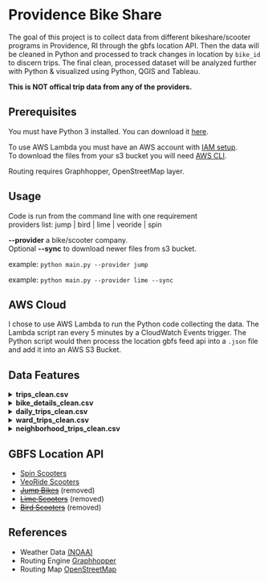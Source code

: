 # Providence Bike Share

The goal of this project is to collect data from different bikeshare/scooter programs in Providence, RI through the gbfs location API. Then the data will be cleaned in Python and processed to track changes in location by `bike_id` to discern trips. The final clean, processed dataset will be analyzed further with Python & visualized using Python, QGIS and Tableau.

**This is NOT offical trip data from any of the providers.**

## Prerequisites

You must have Python 3 installed.  You can download it
[here](https://www.python.org/downloads/).  

To use AWS Lambda you must have an AWS account with [IAM setup](https://aws.amazon.com/iam/).</br>
To download the files from your s3 bucket you will need [AWS CLI](https://aws.amazon.com/cli/).

Routing requires Graphhopper, OpenStreetMap layer.

## Usage

Code is run from the command line with one requirement<br>
providers list: jump | bird | lime | veoride | spin

**--provider** a bike/scooter company.<br>
Optional **--sync** to download newer files from s3 bucket.

example: `python main.py --provider jump`

example: `python main.py --provider lime --sync`

## AWS Cloud

I chose to use AWS Lambda to run the Python code collecting the data. The Lambda script ran every 5 minutes by a CloudWatch Events trigger. The Python script would then process the location gbfs feed api into a `.json` file and add it into an AWS S3 Bucket.

## Data Features

<details>
    <summary><b>trips_clean.csv</b></summary>

&nbsp;&nbsp;&nbsp;&nbsp;&nbsp;&nbsp;&nbsp;&nbsp;- trip_id<br/>
&nbsp;&nbsp;&nbsp;&nbsp;&nbsp;&nbsp;&nbsp;&nbsp;- battery_end<br/>
&nbsp;&nbsp;&nbsp;&nbsp;&nbsp;&nbsp;&nbsp;&nbsp;- battery_start<br/>
&nbsp;&nbsp;&nbsp;&nbsp;&nbsp;&nbsp;&nbsp;&nbsp;- lat_end<br/>
&nbsp;&nbsp;&nbsp;&nbsp;&nbsp;&nbsp;&nbsp;&nbsp;- lat_start<br/>
&nbsp;&nbsp;&nbsp;&nbsp;&nbsp;&nbsp;&nbsp;&nbsp;- lon_end<br/>
&nbsp;&nbsp;&nbsp;&nbsp;&nbsp;&nbsp;&nbsp;&nbsp;- lon_start<br/>
&nbsp;&nbsp;&nbsp;&nbsp;&nbsp;&nbsp;&nbsp;&nbsp;- timestamp_end<br/>
&nbsp;&nbsp;&nbsp;&nbsp;&nbsp;&nbsp;&nbsp;&nbsp;- timestamp_start<br/>
&nbsp;&nbsp;&nbsp;&nbsp;&nbsp;&nbsp;&nbsp;&nbsp;- neghbor_end<br/>
&nbsp;&nbsp;&nbsp;&nbsp;&nbsp;&nbsp;&nbsp;&nbsp;- neghbor_start<br/>
&nbsp;&nbsp;&nbsp;&nbsp;&nbsp;&nbsp;&nbsp;&nbsp;- ward_end<br/>
&nbsp;&nbsp;&nbsp;&nbsp;&nbsp;&nbsp;&nbsp;&nbsp;- ward_start<br/>
&nbsp;&nbsp;&nbsp;&nbsp;&nbsp;&nbsp;&nbsp;&nbsp;- bike_id<br/>
&nbsp;&nbsp;&nbsp;&nbsp;&nbsp;&nbsp;&nbsp;&nbsp;- type<br/>
&nbsp;&nbsp;&nbsp;&nbsp;&nbsp;&nbsp;&nbsp;&nbsp;- duration<br/>
&nbsp;&nbsp;&nbsp;&nbsp;&nbsp;&nbsp;&nbsp;&nbsp;- duration_min<br/>
&nbsp;&nbsp;&nbsp;&nbsp;&nbsp;&nbsp;&nbsp;&nbsp;- distance<br/>
&nbsp;&nbsp;&nbsp;&nbsp;&nbsp;&nbsp;&nbsp;&nbsp;- time<br/>
&nbsp;&nbsp;&nbsp;&nbsp;&nbsp;&nbsp;&nbsp;&nbsp;- speed_mph<br/>
</details>

<details>
    <summary><b>bike_details_clean.csv</b></summary>

&nbsp;&nbsp;&nbsp;&nbsp;&nbsp;&nbsp;&nbsp;&nbsp;- bike_id<br/>
&nbsp;&nbsp;&nbsp;&nbsp;&nbsp;&nbsp;&nbsp;&nbsp;- trips_count<br/>
&nbsp;&nbsp;&nbsp;&nbsp;&nbsp;&nbsp;&nbsp;&nbsp;- charges_count<br/>
&nbsp;&nbsp;&nbsp;&nbsp;&nbsp;&nbsp;&nbsp;&nbsp;- min_date<br/>
&nbsp;&nbsp;&nbsp;&nbsp;&nbsp;&nbsp;&nbsp;&nbsp;- max_date<br/>
&nbsp;&nbsp;&nbsp;&nbsp;&nbsp;&nbsp;&nbsp;&nbsp;- date_diff<br/>
</details>

<details>
    <summary><b>daily_trips_clean.csv</b></summary>

&nbsp;&nbsp;&nbsp;&nbsp;&nbsp;&nbsp;&nbsp;&nbsp;- date<br/>
&nbsp;&nbsp;&nbsp;&nbsp;&nbsp;&nbsp;&nbsp;&nbsp;- count<br/>
&nbsp;&nbsp;&nbsp;&nbsp;&nbsp;&nbsp;&nbsp;&nbsp;- avg_wind<br/>
&nbsp;&nbsp;&nbsp;&nbsp;&nbsp;&nbsp;&nbsp;&nbsp;- precipitation<br/>
&nbsp;&nbsp;&nbsp;&nbsp;&nbsp;&nbsp;&nbsp;&nbsp;- max_temp<br/>
</details>

<details>
    <summary><b>ward_trips_clean.csv</b></summary>

&nbsp;&nbsp;&nbsp;&nbsp;&nbsp;&nbsp;&nbsp;&nbsp;- ward_start<br/>
&nbsp;&nbsp;&nbsp;&nbsp;&nbsp;&nbsp;&nbsp;&nbsp;- ward_end<br/>
&nbsp;&nbsp;&nbsp;&nbsp;&nbsp;&nbsp;&nbsp;&nbsp;- count<br/>
&nbsp;&nbsp;&nbsp;&nbsp;&nbsp;&nbsp;&nbsp;&nbsp;- percent<br/>
</details>

<details>
    <summary><b>neighborhood_trips_clean.csv</b></summary>

&nbsp;&nbsp;&nbsp;&nbsp;&nbsp;&nbsp;&nbsp;&nbsp;- neghbor_start<br/>
&nbsp;&nbsp;&nbsp;&nbsp;&nbsp;&nbsp;&nbsp;&nbsp;- neghbor_end<br/>
&nbsp;&nbsp;&nbsp;&nbsp;&nbsp;&nbsp;&nbsp;&nbsp;- count<br/>
&nbsp;&nbsp;&nbsp;&nbsp;&nbsp;&nbsp;&nbsp;&nbsp;- percent<br/>
</details>

## GBFS Location API

- [Spin Scooters](https://web.spin.pm/api/gbfs/v1/providence/gbfs)
- [VeoRide Scooters](https://share.veoride.com/api/share/gbfs/free_bike_status?area_name=providence)
- ~~[Jump Bikes](https://pvd.jumpbikes.com/opendata/gbfs.json)~~ (removed)
- ~~[Lime Scooters](https://data.lime.bike/api/partners/v1/gbfs/providence/gbfs.json)~~ (removed)
- ~~[Bird Scooters](https://mds.bird.co/gbfs/providence/free_bikes)~~ (removed)

## References

- Weather Data [(NOAA)](https://www.ncdc.noaa.gov/cdo-web/)
- Routing Engine [Graphhopper](https://www.graphhopper.com/)
- Routing Map [OpenStreetMap](https://download.geofabrik.de/)
